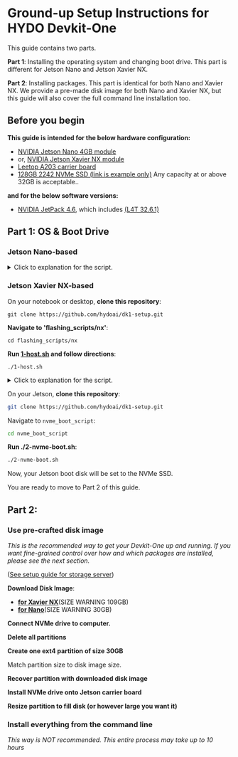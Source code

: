 # Ground-up Setup Instructions for HYDO Devkit-One

This guide contains two parts. 

**Part 1**: Installing the operating system and changing boot drive. This part is different for Jetson Nano and Jetson Xavier NX.

**Part 2**: Installing packages. This part is identical for both Nano and Xavier NX. We provide a pre-made disk image for both Nano and Xavier NX, but this guide will also cover the full command line installation too.

## Before you begin

**This guide is intended for the below hardware configuration:**

+ [NVIDIA Jetson Nano 4GB module](https://www.nvidia.com/en-us/autonomous-machines/embedded-systems/jetson-nano/)
+ or, [NVIDIA Jetson Xavier NX module](https://www.nvidia.com/en-us/autonomous-machines/embedded-systems/jetson-xavier-nx/)
+ [Leetop A203 carrier board](http://www.leetop.top/leetopen.asp?id=256)
+ [128GB 2242 NVMe SSD (link is example only)](https://www.transcend-info.com/Embedded/Products/No-1164) Any capacity at or above 32GB is acceptable..

**and for the below software versions:**

+ [NVIDIA JetPack 4.6](https://developer.nvidia.com/jetpack-sdk-46), which includes [(L4T 32.6.1)](https://developer.nvidia.com/embedded/linux-tegra-r3261)

## Part 1: OS & Boot Drive

### Jetson Nano-based

<details><summary>Click to explanation for the script.</summary>
<p>

#### Download L4T Driver Package and Sample Root Filesystem from NVIDIA

+ [Link to download L4T Driver Package for Nano](https://developer.nvidia.com/embedded/l4t/r32_release_v6.1/t210/jetson-210_linux_r32.6.1_aarch64.tbz2)
+ [Link to download Sample Root Filesystem for Nano](https://developer.nvidia.com/embedded/l4t/r32_release_v6.1/t210/tegra_linux_sample-root-filesystem_r32.6.1_aarch64.tbz2)

Using Leetop A203 carrier board requires adding a kernel dtb (device tree binary) file to the L4T driver.

#TODO! get this file from leetop
+ [A203 nano kernel]()

</p></details>

### Jetson Xavier NX-based

On your notebook or desktop, **clone this repository**:
```
git clone https://github.com/hydoai/dk1-setup.git
```

**Navigate to 'flashing\_scripts/nx'**:
```
cd flashing_scripts/nx
```

**Run [1-host.sh](flashing_scripts/nx/1-host.sh) and follow directions**:
```
./1-host.sh
```

<details><summary>Click to explanation for the script.</summary>
<p>

+ [Download L4T Driver Package for NX](https://developer.nvidia.com/embedded/l4t/r32_release_v6.1/t186/jetson_linux_r32.6.1_aarch64.tbz2)
+ [Download Sample Root Filesystem for NX](https://developer.nvidia.com/embedded/l4t/r32_release_v6.1/t186/tegra_linux_sample-root-filesystem_r32.6.1_aarch64.tbz2)

Decompress L4T Driver Package:

```bash
tar -xvf Jetson_Linux_R32.6.1_aarch64.tbz2
```

This will output a directory named `Linux_for_Tegra`. 

Inside this, we will add a new kernel dtb file from Leetop for the A203 carrier board.

+ [Download A203 Jetpack4.6 dtb](leetop_kernel_files/jetpack4.6_203nx.rar)

Decompress the downloaded `.rar` file:

```bash
sudo apt install unrar
unrar x jetpack4.6_203nx.rar
```

This will extract one `.dtb` file insde `nx/Linux_for_Tegra/kernel/dtb` directory.

Copy this to the same corresponding directory in the full `Linux for Tegra` directory extracted above, and compress it back with tar.

</p>
</details>

On your Jetson, **clone this repository**:
```bash
git clone https://github.com/hydoai/dk1-setup.git
```

Navigate to `nvme_boot_script`:
```bash
cd nvme_boot_script
```

**Run ./2-nvme-boot.sh**:
```bash
./2-nvme-boot.sh
```

Now, your Jetson boot disk will be set to the NVMe SSD.

You are ready to move to Part 2 of this guide.

## Part 2:

### Use pre-crafted disk image

*This is the recommended way to get your Devkit-One up and running. If you want fine-grained control over how and which packages are installed, please see the next section.*

([See setup guide for storage server](https://github.com/hydoai/fs1-setup))

**Download Disk Image**:

+ [**for Xavier NX**](http://storage.hydo.ai/nx-img-latest.img)(SIZE WARNING 109GB)
+ [**for Nano**](http://storage.hydo.ai/nano-img-latest.img)(SIZE WARNING 30GB)

**Connect NVMe drive to computer.**

**Delete all partitions**

**Create one ext4 partition of size 30GB** 

Match partition size to disk image size.

**Recover partition with downloaded disk image**

**Install NVMe drive onto Jetson carrier board**

**Resize partition to fill disk (or however large you want it)**


### Install everything from the command line

*This way is NOT recommended. This entire process may take up to 10 hours*


